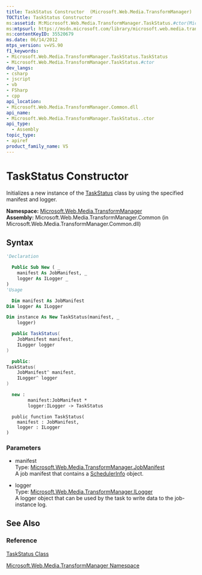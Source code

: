 ```yaml
---
title: TaskStatus Constructor  (Microsoft.Web.Media.TransformManager)
TOCTitle: TaskStatus Constructor
ms:assetid: M:Microsoft.Web.Media.TransformManager.TaskStatus.#ctor(Microsoft.Web.Media.TransformManager.JobManifest,Microsoft.Web.Media.TransformManager.ILogger)
ms:mtpsurl: https://msdn.microsoft.com/library/microsoft.web.media.transformmanager.taskstatus.taskstatus(v=VS.90)
ms:contentKeyID: 35520679
ms.date: 06/14/2012
mtps_version: v=VS.90
f1_keywords:
- Microsoft.Web.Media.TransformManager.TaskStatus.TaskStatus
- Microsoft.Web.Media.TransformManager.TaskStatus.#ctor
dev_langs:
- csharp
- jscript
- vb
- FSharp
- cpp
api_location:
- Microsoft.Web.Media.TransformManager.Common.dll
api_name:
- Microsoft.Web.Media.TransformManager.TaskStatus..ctor
api_type:
  - Assembly
topic_type:
- apiref
product_family_name: VS
---
```


# TaskStatus Constructor

Initializes a new instance of the [TaskStatus](taskstatus-class-microsoft-web-media-transformmanager.md) class by using the specified manifest and logger.

**Namespace:**  [Microsoft.Web.Media.TransformManager](microsoft-web-media-transformmanager-namespace.md)  
**Assembly:**  Microsoft.Web.Media.TransformManager.Common (in Microsoft.Web.Media.TransformManager.Common.dll)

## Syntax

```vb
'Declaration

  Public Sub New ( _
    manifest As JobManifest, _
    logger As ILogger _
)
'Usage

  Dim manifest As JobManifest
Dim logger As ILogger

Dim instance As New TaskStatus(manifest, _
    logger)
```

```csharp
  public TaskStatus(
    JobManifest manifest,
    ILogger logger
)
```

```cpp
  public:
TaskStatus(
    JobManifest^ manifest, 
    ILogger^ logger
)
```

``` fsharp
  new : 
        manifest:JobManifest * 
        logger:ILogger -> TaskStatus
```

```jscript
  public function TaskStatus(
    manifest : JobManifest, 
    logger : ILogger
)
```

### Parameters

  - manifest  
    Type: [Microsoft.Web.Media.TransformManager.JobManifest](jobmanifest-class-microsoft-web-media-transformmanager.md)  
    A job manifest that contains a [SchedulerInfo](schedulerinfo-class-microsoft-web-media-transformmanager.md) object.  

<!-- end list -->

  - logger  
    Type: [Microsoft.Web.Media.TransformManager.ILogger](ilogger-interface-microsoft-web-media-transformmanager.md)  
    A logger object that can be used by the task to write data to the job-instance log.  

## See Also

### Reference

[TaskStatus Class](taskstatus-class-microsoft-web-media-transformmanager.md)

[Microsoft.Web.Media.TransformManager Namespace](microsoft-web-media-transformmanager-namespace.md)
